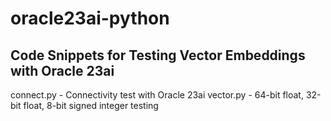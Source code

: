 # oracle23ai-python

## Code Snippets for Testing Vector Embeddings with Oracle 23ai

connect.py - Connectivity test with Oracle 23ai
vector.py - 64-bit float, 32-bit float, 8-bit signed integer testing
